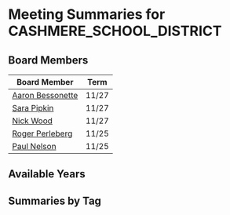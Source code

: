 # Meeting Summaries for CASHMERE_SCHOOL_DISTRICT

## Board Members

| Board Member       | Term           |
|--------------------|----------------|
| [Aaron Bessonette](board_member_12.md) | 11/27 |
| [Sara Pipkin](board_member_13.md) | 11/27 |
| [Nick Wood](board_member_14.md) | 11/27 |
| [Roger Perleberg](board_member_15.md) | 11/25 |
| [Paul Nelson](board_member_16.md) | 11/25 |

## Available Years

## Summaries by Tag
